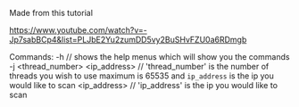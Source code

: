Made from this tutorial

https://www.youtube.com/watch?v=-Jp7sabBCp4&list=PLJbE2Yu2zumDD5vy2BuSHvFZU0a6RDmgb

Commands:
-h // shows the help menus which will show you the commands
-j <thread_number> <ip_address> // 'thread_number' is the number of threads you wish to use maximum is 65535 and `ip_address` is the ip you would like to scan
<ip_address> // 'ip_address' is the ip you would like to scan
